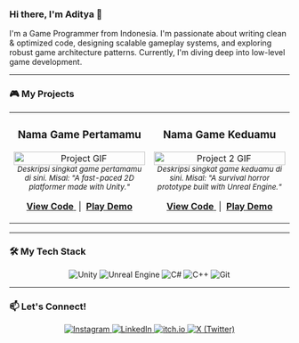 ### Hi there, I'm Aditya 👋

I'm a Game Programmer from Indonesia. I'm passionate about writing clean & optimized code, designing scalable gameplay systems, and exploring robust game architecture patterns. Currently, I'm diving deep into low-level game development.

---

### 🎮 My Projects

<table>
  <tr>
    <td width="50%">
      <h3 align="center">Nama Game Pertamamu</h3>
      <p align="center">
        <a href="[LINK-KE-ITCHIO-ATAU-VIDEOMU]" target="_blank">
          <img src="[LINK-KE-GIF-GAMEMU]" width="100%" alt="Project GIF"/>
        </a>
        <br />
        <em><sub align="center">Deskripsi singkat game pertamamu di sini. Misal: "A fast-paced 2D platformer made with Unity."</sub></em>
        <br />
        <p align="center">
          <a href="[LINK-REPO-GITHUB-PROYEK-INI]" target="_blank">
            <b>View Code</b>
          </a> 
          &nbsp;|&nbsp; 
          <a href="[LINK-KE-ITCHIO-ATAU-VIDEOMU]" target="_blank">
            <b>Play Demo</b>
          </a>
        </p>
      </p>
    </td>
    <td width="50%">
      <h3 align="center">Nama Game Keduamu</h3>
       <p align="center">
        <a href="[LINK-KE-ITCHIO-ATAU-VIDEOMU-2]" target="_blank">
          <img src="[LINK-KE-GIF-GAMEMU-2]" width="100%" alt="Project 2 GIF"/>
        </a>
        <br />
        <em><sub align="center">Deskripsi singkat game keduamu di sini. Misal: "A survival horror prototype built with Unreal Engine."</sub></em>
        <br />
        <p align="center">
          <a href="[LINK-REPO-GITHUB-PROYEK-INI-2]" target="_blank">
            <b>View Code</b>
          </a> 
          &nbsp;|&nbsp; 
          <a href="[LINK-KE-ITCHIO-ATAU-VIDEOMU-2]" target="_blank">
            <b>Play Demo</b>
          </a>
        </p>
      </p>
    </td>
  </tr>
</table>

---

### 🛠️ My Tech Stack

<p align="center">
  <img src="https://img.shields.io/badge/Unity-FFFFFF?style=for-the-badge&logo=unity&logoColor=black" alt="Unity"/>
  <img src="https://img.shields.io/badge/Unreal%20Engine-313131?style=for-the-badge&logo=unrealengine&logoColor=white" alt="Unreal Engine"/>
  <img src="https://img.shields.io/badge/C%23-239120?style=for-the-badge&logo=c-sharp&logoColor=white" alt="C#"/>
  <img src="https://img.shields.io/badge/C%2B%2B-00599C?style=for-the-badge&logo=c%2B%2B&logoColor=white" alt="C++"/>
  <img src="https://img.shields.io/badge/Git-F05032?style=for-the-badge&logo=git&logoColor=white" alt="Git"/>
</p>

---

### 📫 Let's Connect!

<p align="center">
  <a href="https://www.instagram.com/ya.aditt_/">
    <img src="https://img.shields.io/badge/Instagram-E4405F?style=for-the-badge&logo=instagram&logoColor=white" alt="Instagram"/>
  </a>
  <a href="https://www.linkedin.com/in/aditya-muhammad-ifanrus-a55948332/">
    <img src="https://img.shields.io/badge/LinkedIn-0077B5?style=for-the-badge&logo=linkedin&logoColor=white" alt="LinkedIn"/>
  </a>
  <a href="https://aditya-muhammad-ifanrus.itch.io/">
    <img src="https://img.shields.io/badge/itch.io-FA5C5C?style=for-the-badge&logo=itchdotio&logoColor=white" alt="itch.io"/>
  </a>
  <a href="https://x.com/x_Aditt">
    <img src="https://img.shields.io/badge/X-000000?style=for-the-badge&logo=x&logoColor=white" alt="X (Twitter)"/>
  </a>
</p>
